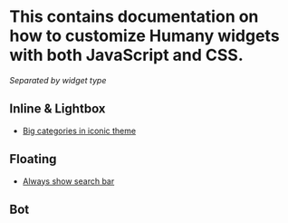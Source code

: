 # This contains documentation on how to customize Humany widgets with both JavaScript and CSS.

_Separated by widget type_
## Inline & Lightbox 
- [Big categories in iconic theme](https://github.com/Humany/humany-docs/blob/master/widgets/inline%20-%20lightbox/css/big-category-tree.md)
## Floating
- [Always show search bar](https://github.com/Humany/humany-docs/blob/master/widgets/floating/css/always-show-search.md)

## Bot
